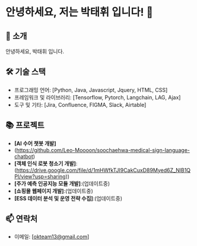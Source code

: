 # 안녕하세요, 저는 박태휘 입니다! 👋

## 🌱 소개
안녕하세요, 박태휘 입니다. 

## 🛠 기술 스택
- 프로그래밍 언어: [Python, Java, Javascript, Jquery, HTML, CSS]
- 프레임워크 및 라이브러리: [Tensorflow, Pytorch, Langchain, LAG, Ajax]
- 도구 및 기타: [Jira, Confluence, FIGMA, Slack, Airtable]

## 📚 프로젝트
- **[AI 수어 챗봇 개발]**
-   (https://github.com/Leo-Moooon/soochaehwa-medical-sign-language-chatbot)
- **[객체 인식 로봇 청소기 개발]**:(https://drive.google.com/file/d/1mHWfkTJI9CakCuxD89Myed6Z_NlB1QPl/view?usp=sharing))
- **[주가 예측 인공지능 모듈 개발]**:(업데이트중)
- **[쇼핑몰 웹페이지 개발]**:(업데이트중)
- **[ESS 데이터 분석 및 운영 전략 수집]**:(업데이트중)

## 📫 연락처
- 이메일: [okteam13@gmail.com]

